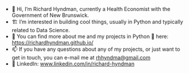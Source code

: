 - 👋 Hi, I’m Richard Hyndman, currently a Health Economist with the Government of New Brunswick.
- :building_construction: I’m interested in building cool things, usually in Python and typically related to Data Science.
- :eyes: You can find more about me and my projects in Python :snake: here: https://richardhyndman.github.io/ 
- 📫 If you have any questions about any of my projects, or just want to get in touch, you can e-mail me at rhhyndma@gmail.com
- :link: LinkedIn: www.linkedin.com/in/richard-hyndman

<!---
richardhyndman/richardhyndman is a ✨ special ✨ repository because its `README.md` (this file) appears on your GitHub profile.
You can click the Preview link to take a look at your changes.
--->
